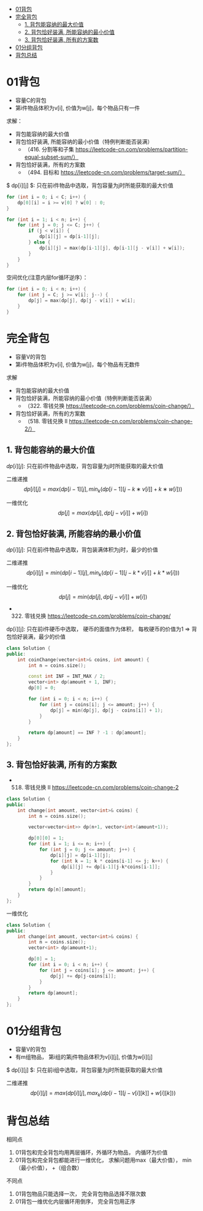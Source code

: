 
- [01背包](#01背包)
- [完全背包](#完全背包)
  - [1. 背包能容纳的最大价值](#1-背包能容纳的最大价值)
  - [2. 背包恰好装满, 所能容纳的最小价值](#2-背包恰好装满-所能容纳的最小价值)
  - [3. 背包恰好装满, 所有的方案数](#3-背包恰好装满-所有的方案数)
- [01分组背包](#01分组背包)
- [背包总结](#背包总结)


# 01背包
- 容量C的背包
- 第i件物品体积为v[i], 价值为w[j]，每个物品只有一件

求解： 
- 背包能容纳的最大价值
- 背包恰好装满, 所能容纳的最小价值（特例判断能否装满）
  - （416. 分割等和子集 https://leetcode-cn.com/problems/partition-equal-subset-sum/）
- 背包恰好装满，所有的方案数
  -  （494. 目标和 https://leetcode-cn.com/problems/target-sum/）

$ dp[i][j] $: 只在前i件物品中选取，背包容量为j时所能获取的最大价值

```c++
for (int i = 0; i < C; i++) {
    dp[0][i] = i >= v[0] ? w[0] : 0;
}

for (int i = 1; i < n; i++) {
    for (int j = 0; j <= C; j++) {
        if (j < v[i]) {
            dp[i][j] = dp[i-1][j];
        } else {
            dp[i][j] = max(dp[i-1][j], dp[i-1][j - v[i]] + w[i]);
        }
    }
}
```

空间优化(注意内层for循环逆序）：

```c++
for (int i = 0; i < n; i++) {
    for (int j = C; j >= v[i]; j--) {
        dp[j] = max(dp[j], dp[j - v[i]] + w[i];
    }
}
```



# 完全背包
- 容量V的背包
- 第i件物品体积为v[i], 价值为w[j]，每个物品有无数件

求解
- 背包能容纳的最大价值
- 背包恰好装满，所能容纳的最小价值（特例判断能否装满）
  - （322. 零钱兑换 https://leetcode-cn.com/problems/coin-change/）
- 背包恰好装满，所有的方案数
   - （518. 零钱兑换 II https://leetcode-cn.com/problems/coin-change-2/）


## 1. 背包能容纳的最大价值
$dp[i][j]$: 只在前i件物品中选取，背包容量为j时所能获取的最大价值

二维递推
$$ dp[i][j]=max(dp[i−1][j], min_k(dp[i−1][j−k∗v[i]]+k∗w[i])) $$

一维优化
$$ dp[j]=max(dp[j], dp[j-v[i]] + w[i])$$

## 2. 背包恰好装满, 所能容纳的最小价值
$dp[i][j]$: 只在前i件物品中选取，背包装满体积为j时，最少的价值

二维递推
$$ dp[i][j] = min(dp[i-1][j], min_k(dp[i-1][j-k*v[i]] + k * w[i])) $$

一维优化
$$dp[j] = min(dp[j], dp[j-v[i]] + w[i])$$

- 322. 零钱兑换 https://leetcode-cn.com/problems/coin-change/

dp[i][j]: 只在前i件硬币中选取， 硬币的面值作为体积， 每枚硬币的价值为1 => 背包恰好装满，最少的价值

```c++
class Solution {
public:
    int coinChange(vector<int>& coins, int amount) {
        int n = coins.size();

        const int INF = INT_MAX / 2;
        vector<int> dp(amount + 1, INF);
        dp[0] = 0;

        for (int i = 0; i < n; i++) {
            for (int j = coins[i]; j <= amount; j++) {
                dp[j] = min(dp[j], dp[j - coins[i]] + 1);
            }
        }

        return dp[amount] == INF ? -1 : dp[amount];
    }
};
```

## 3. 背包恰好装满, 所有的方案数


- 518. 零钱兑换 II https://leetcode-cn.com/problems/coin-change-2

```c++
class Solution {
public:
    int change(int amount, vector<int>& coins) {
        int n = coins.size();

        vector<vector<int>> dp(n+1, vector<int>(amount+1));

        dp[0][0] = 1;
        for (int i = 1; i <= n; i++) {
            for (int j = 0; j <= amount; j++) {
                dp[i][j] = dp[i-1][j];
                for (int k = 1; k * coins[i-1] <= j; k++) {
                    dp[i][j] += dp[i-1][j-k*coins[i-1]];
                }
            }
        }
        return dp[n][amount];
    }
};
```

一维优化
```c++
class Solution {
public:
    int change(int amount, vector<int>& coins) {
        int n = coins.size();
        vector<int> dp(amount+1);

        dp[0] = 1;
        for (int i = 0; i < n; i++) {
            for (int j = coins[i]; j <= amount; j++) {
                dp[j] += dp[j-coins[i]];
            }
        }
        return dp[amount];
    }
};
```

# 01分组背包
- 容量V的背包
- 有m组物品， 第i组的第j件物品体积为v[i][j], 价值为w[i][j]

$ dp[i][j] $: 只在前i组中选取，背包容量为j时所能获取的最大价值

二维递推
$$ dp[i][j] = max(dp[i][j], max_k(dp[i-1][j-v[i][k]] + w[i][k])) $$




# 背包总结

相同点
1. 01背包和完全背包均用两层循环，外循环为物品， 内循环为价值
2. 01背包和完全背包都能进行一维优化， 求解问题用max（最大价值）， min（最小价值）， +（组合数）

不同点
1. 01背包物品只能选择一次， 完全背包物品选择不限次数
2. 01背包一维优化内层循环用倒序， 完全背包用正序

